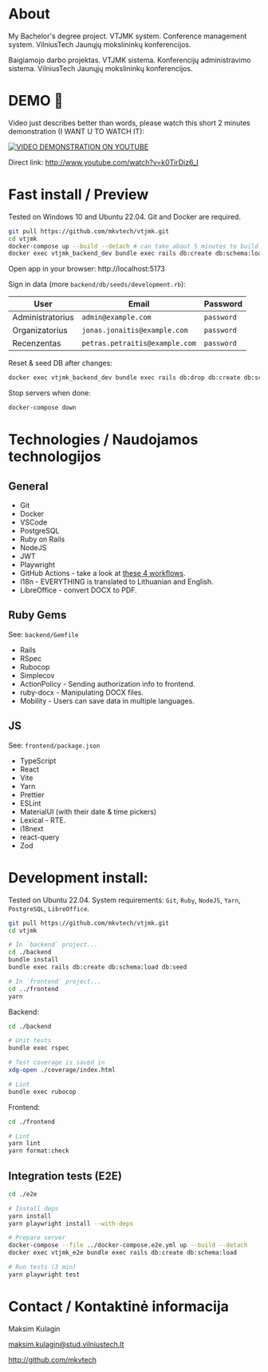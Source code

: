 # About

My Bachelor's degree project. VTJMK system. Conference management system. VilniusTech Jaunųjų mokslininkų konferencijos.

Baigiamojo darbo projektas. VTJMK sistema. Konferencijų administravimo sistema. VilniusTech Jaunųjų mokslininkų konferencijos.

# DEMO 🎥

Video just describes better than words, please watch this short 2 minutes demonstration (I WANT U TO WATCH IT):

[![VIDEO DEMONSTRATION ON YOUTUBE](http://img.youtube.com/vi/k0TirDiz6_I/0.jpg)](http://www.youtube.com/watch?v=k0TirDiz6_I)

Direct link: http://www.youtube.com/watch?v=k0TirDiz6_I

# Fast install / Preview

Tested on Windows 10 and Ubuntu 22.04. Git and Docker are required.

```sh
git pull https://github.com/mkvtech/vtjmk.git
cd vtjmk
docker-compose up --build --detach # can take about 5 minutes to build docker image
docker exec vtjmk_backend_dev bundle exec rails db:create db:schema:load db:seed
```

Open app in your browser: http://localhost:5173

Sign in data (more `backend/db/seeds/development.rb`):

| User             | Email                          | Password   |
| ---------------- | ------------------------------ | ---------- |
| Administratorius | `admin@example.com`            | `password` |
| Organizatorius   | `jonas.jonaitis@example.com`   | `password` |
| Recenzentas      | `petras.petraitis@example.com` | `password` |

Reset & seed DB after changes:

```sh
docker exec vtjmk_backend_dev bundle exec rails db:drop db:create db:schema:load db:seed
```

Stop servers when done:

```sh
docker-compose down
```

# Technologies / Naudojamos technologijos

## General

- Git
- Docker
- VSCode
- PostgreSQL
- Ruby on Rails
- NodeJS
- JWT
- Playwright
- GitHub Actions - take a look at [these 4 workflows](https://github.com/mkvtech/vtjmk/tree/main/.github/workflows).
- I18n - EVERYTHING is translated to Lithuanian and English.
- LibreOffice - convert DOCX to PDF.

## Ruby Gems

See: `backend/Gemfile`

- Rails
- RSpec
- Rubocop
- Simplecov
- ActionPolicy - Sending authorization info to frontend.
- ruby-docx - Manipulating DOCX files.
- Mobility - Users can save data in multiple languages.

## JS

See: `frontend/package.json`

- TypeScript
- React
- Vite
- Yarn
- Prettier
- ESLint
- MaterialUI (with their date & time pickers)
- Lexical - RTE.
- i18next
- react-query
- Zod

# Development install:

Tested on Ubuntu 22.04. System requirements: `Git`, `Ruby`, `NodeJS`, `Yarn`, `PostgreSQL`, `LibreOffice`.

```sh
git pull https://github.com/mkvtech/vtjmk.git
cd vtjmk

# In `backend` project...
cd ./backend
bundle install
bundle exec rails db:create db:schema:load db:seed

# In `frontend` project...
cd ../frontend
yarn
```

Backend:

```sh
cd ./backend

# Unit tests
bundle exec rspec

# Test coverage is saved in
xdg-open ./coverage/index.html

# Lint
bundle exec rubocop
```

Frontend:

```sh
cd ./frontend

# Lint
yarn lint
yarn format:check
```

## Integration tests (E2E)

```sh
cd ./e2e

# Install deps
yarn install
yarn playwright install --with-deps

# Prepare server
docker-compose --file ../docker-compose.e2e.yml up --build --detach
docker exec vtjmk_e2e bundle exec rails db:create db:schema:load

# Run tests (3 min)
yarn playwright test
```

# Contact / Kontaktinė informacija

Maksim Kulagin

maksim.kulagin@stud.vilniustech.lt

http://github.com/mkvtech
